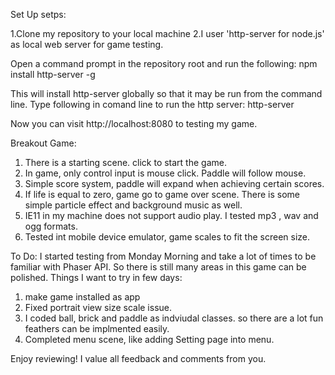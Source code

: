 Set Up setps:

1.Clone my repository to your local machine
2.I user 'http-server for node.js' as local web server for game testing.

Open a command prompt in the repository root and run the following:
 npm install http-server -g

This will install http-server globally so that it may be run from the command line. Type following in comand line to run the http server:
  http-server 
  
Now you can visit http://localhost:8080 to testing my game.


Breakout Game:
1. There is a starting scene. click to start the game.
2. In game, only control input is mouse click. Paddle will follow mouse.
3. Simple score system, paddle will expand when achieving certain scores. 
4. If life is equal to zero, game go to game over scene. There is some simple particle effect and background music as well.
5. IE11  in my machine does not support audio play. I tested mp3 , wav and ogg formats. 
6. Tested int mobile device emulator, game scales to fit the screen size.


To Do:
I started  testing from Monday Morning and take a lot of times to be familiar with Phaser API. So there is still many areas in this game can be polished. 
Things I want to try in few days:
1. make game installed as app
2. Fixed portrait view size scale issue.
3. I coded ball, brick and paddle as indviudal classes. so there are a lot fun feathers can be implmented easily. 
4. Completed menu scene, like adding Setting page into menu.


Enjoy reviewing! I value all feedback and comments from you.